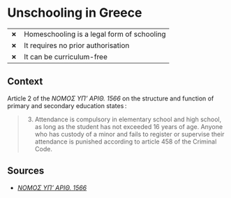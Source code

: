 # Unschooling in Greece
| | |
|-|-|
| __✗__ | Homeschooling is a legal form of schooling |
| __✗__ | It requires no prior authorisation |
| __✗__ | It can be curriculum-free |

## Context

Article 2 of the _ΝΟΜΟΣ ΥΠ’ ΑΡΙΘ. 1566_ on the structure and function of primary and secondary education states :

> 3. Attendance is compulsory in elementary school and high school, as long as the student has not exceeded 16 years of age.
> Anyone who has custody of a minor and fails to register or supervise their attendance is punished according to article 458 of the Criminal Code.

## Sources

* [_ΝΟΜΟΣ ΥΠ’ ΑΡΙΘ. 1566_](http://www.pi-schools.gr/preschool_education/nomothesia/1566_85.pdf)
